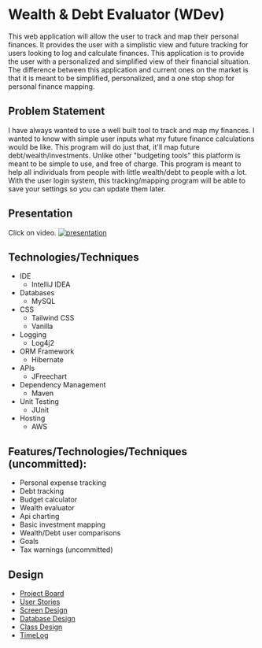 # Wealth & Debt Evaluator (WDev)

This web application will allow the user to track and map their personal finances. It provides the user with a simplistic view and future tracking for users looking to log and calculate finances. This application is to provide the user with a personalized and simplified view of their financial situation. The difference between this application and current ones on the market is that it is meant to be simplified, personalized, and a one stop shop for personal finance mapping.

## Problem Statement
I have always wanted to use a well built tool to track and map my finances. I wanted to know with simple user inputs what my future finance calculations would be like. This program will do just that, it'll map future debt/wealth/investments. Unlike other "budgeting tools" this platform is meant to be simple to use, and free of charge. This program is meant to help all individuals from people with little wealth/debt to people with a lot. With the user login system, this tracking/mapping program will be able to save your settings so you can update them later.

## Presentation
Click on video.
[![presentation](https://happydogclipsandkennels.files.wordpress.com/2019/08/happy-dog-country-clips-and-kennels-happy-dog-photos-1.png?w=1280&h=853&crop=1)](https://www.youtube.com/watch?v=_Ue8c5uBF34 "Indie Project Presentation")

## Technologies/Techniques
* IDE
	* IntelliJ IDEA
* Databases
	* MySQL
* CSS
	* Tailwind CSS
	* Vanilla
* Logging
	* Log4j2
* ORM Framework
	* Hibernate
* APIs
	* JFreechart
* Dependency Management
	* Maven
* Unit Testing
	* JUnit
* Hosting
	* AWS
	
## Features/Technologies/Techniques (uncommitted):
* Personal expense tracking
* Debt tracking
* Budget calculator
* Wealth evaluator
* Api charting
* Basic investment mapping
* Wealth/Debt user comparisons
* Goals
* Tax warnings (uncommitted)

## Design
* [Project Board](https://trello.com/b/SI20YppP/wealth-debt-evaluator-wdev)
* [User Stories](/userStories.md)
* [Screen Design](/screenDesign.md)
* [Database Design](/DatabaseDesign)
* [Class Design](/)
* [TimeLog](/timeLog.md)
